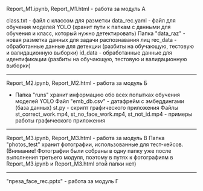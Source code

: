 Report_M1.ipynb, Report_M1.html - работа за модуль А

class.txt - файл с классом для разметки
data_rec.yaml - файл для обучения моделей YOLO (хранит пути к папкам с данными для обучения и класс, который нужно детектировать)
Папка "data_raz" - новая разметка данных для задачи распознавания лиц
rec_data - обработанные данные для детекции (разбиты на обучающую, тестовую и валидационную выборки)
id_data - обработанные данные для идентификации (разбиты на обучающую, тестовую и валидационную выборки)

__________________________________________________________________________________________________________

Report_M2.ipynb, Report_M2.html - работа за модуль Б

* Папка "runs" хранит информацию обо всех попытках обучения моделей YOLO
Файл "emb_db.csv" - датафрейм с эмбеддингами (база данных)
st.py - скрипт графического приложения
Файлы st_correct_work.mp4, st_no_face_work.mp4, st_not_id.mp4 - примеры работы графического приложения
__________________________________________________________________________________________________________

Report_M3.ipynb, Report_M3.html - работа за модуль В
Папка "photos_test" хранит фотографии, использованные для тест-кейсов. (Внимание! Фотографии были собраны в одну папку уже после выполнения третьего модуля, поэтому в путях к фотографиям в Report_M3.ipynb и Report_M3.html этой папки нет)

__________________________________________________________________________________________________________

"преза_face_rec.pptx" - работа за модуль Г